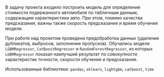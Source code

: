 В задачу проекта входило построить модель для определения стоимости подержанного автомобиля по табличным данным, содержащим характеристики авто. При этом, помимо качества предсказания, важны также скорость предсказания и время обучения модели.

При работе над проектом проведена предобработка данных (удаление дубликатов, выбросов, заполнение пропусков).  Обучались модели `LGBMRegressor`, `CatBoostRegressor` и `RandomForestRegressor`, из которых `LGBMRegressor` показал наилучший результат по совокупности характеристик точности, скорости обучения и предсказания.

Использованные библиотеки: `pandas`, `sklearn`, `lightgbm`, `catboost`, `time`
